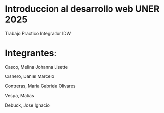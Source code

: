 # Introduccion al desarrollo web UNER 2025
Trabajo Practico Integrador IDW
# Integrantes:
Casco, Melina Johanna Lisette

Cisnero, Daniel Marcelo

Contreras, María Gabriela Olivares 

Vespa, Matias 

Debuck, Jose Ignacio

